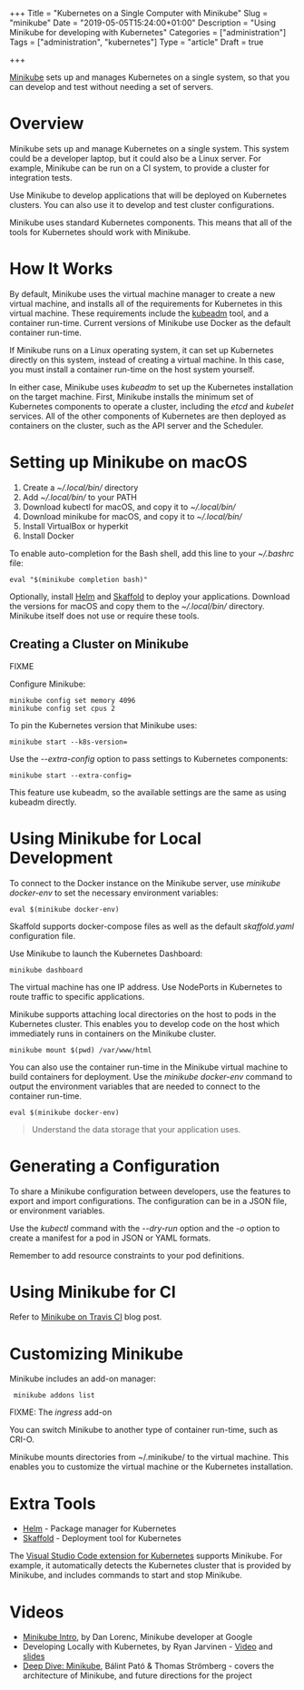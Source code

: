 +++
Title = "Kubernetes on a Single Computer with Minikube"
Slug = "minikube"
Date = "2019-05-05T15:24:00+01:00"
Description = "Using Minikube for developing with Kubernetes"
Categories = ["administration"]
Tags = ["administration", "kubernetes"]
Type = "article"
Draft = true

+++

[Minikube](https://kubernetes.io/docs/setup/minikube/) sets up and manages Kubernetes on a single system, so that you can develop and test without needing a set of servers.

<!--more-->

# Overview

Minikube sets up and manage Kubernetes on a single system. This system could be a developer laptop, but it could also be a Linux server. For example, Minikube can be run on a CI system, to provide a cluster for integration tests.

Use Minikube to develop applications that will be deployed on Kubernetes clusters. You can also use it to develop and test cluster configurations.

Minikube uses standard Kubernetes components. This means that all of the tools for Kubernetes should work with Minikube.

# How It Works

By default, Minikube uses the virtual machine manager to create a new virtual machine, and installs all of the requirements for Kubernetes in this virtual machine. These requirements include the [kubeadm](https://kubernetes.io/docs/setup/independent/create-cluster-kubeadm/) tool, and a container run-time. Current versions of Minikube use Docker as the default container run-time.

If Minikube runs on a Linux operating system, it can set up Kubernetes directly on this system, instead of creating a virtual machine. In this case, you must install a container run-time on the host system yourself.

In either case, Minikube uses _kubeadm_ to set up the Kubernetes installation on the target machine. First, Minikube installs the minimum set of Kubernetes components to operate a cluster, including the _etcd_ and _kubelet_ services. All of the other components of Kubernetes are then deployed as containers on the cluster, such as the API server and the Scheduler.

# Setting up Minikube on macOS

1. Create a _~/.local/bin/_ directory
2. Add _~/.local/bin/_ to your PATH
3. Download kubectl for macOS, and copy it to _~/.local/bin/_
4. Download minikube for macOS, and copy it to _~/.local/bin/_
5. Install VirtualBox or hyperkit
6. Install Docker

To enable auto-completion for the Bash shell, add this line to your _~/.bashrc_ file:

    eval "$(minikube completion bash)"

Optionally, install [Helm](https://helm.sh/) and [Skaffold](https://skaffold.dev/) to deploy your applications. Download the versions for macOS and copy them to the _~/.local/bin/_ directory. Minikube itself does not use or require these tools.

## Creating a Cluster on Minikube

FIXME

Configure Minikube:

    minikube config set memory 4096
    minikube config set cpus 2

To pin the Kubernetes version that Minikube uses:

    minikube start --k8s-version=

Use the _--extra-config_ option to pass settings to Kubernetes components:

    minikube start --extra-config=

This feature use kubeadm, so the available settings are the same as using kubeadm directly.

# Using Minikube for Local Development

To connect to the Docker instance on the Minikube server, use _minikube docker-env_ to set the necessary environment variables:

    eval $(minikube docker-env)

Skaffold supports docker-compose files as well as the default _skaffold.yaml_ configuration file.

Use Minikube to launch the Kubernetes Dashboard:

    minikube dashboard

The virtual machine has one IP address. Use NodePorts in Kubernetes to route traffic to specific applications.

Minikube supports attaching local directories on the host to pods in the Kubernetes cluster. This enables you to develop code on the host which immediately runs in containers on the Minikube cluster.

    minikube mount $(pwd) /var/www/html

You can also use the container run-time in the Minikube virtual machine to build containers for deployment. Use the _minikube docker-env_ command to output the environment variables that are needed to connect to the container run-time.

    eval $(minikube docker-env)

> Understand the data storage that your application uses.

# Generating a Configuration

To share a Minikube configuration between developers, use the features to export and import configurations. The configuration can be in a JSON file, or environment variables.

Use the _kubectl_ command with the _--dry-run_ option and the _-o_ option to create a manifest for a pod in JSON or YAML formats.

Remember to add resource constraints to your pod definitions.

# Using Minikube for CI

Refer to [Minikube on Travis CI](https://kinvolk.io/blog/2017/10/running-kubernetes-on-travis-ci-with-minikube/) blog post.

# Customizing Minikube

Minikube includes an add-on manager:

     minikube addons list

FIXME: The _ingress_ add-on

You can switch Minikube to another type of container run-time, such as CRI-O.

Minikube mounts directories from ~/.minikube/ to the virtual machine. This enables you to customize the virtual machine or the Kubernetes installation.

# Extra Tools

- [Helm](https://helm.sh/) - Package manager for Kubernetes
- [Skaffold](https://skaffold.dev/) - Deployment tool for Kubernetes

The [Visual Studio Code extension for Kubernetes](ms-kubernetes-tools.vscode-kubernetes-tools) supports Minikube. For example, it automatically detects the Kubernetes cluster that is provided by Minikube, and includes commands to start and stop Minikube.

# Videos

- [Minikube Intro](https://www.youtube.com/watch?v=4x0CZmF_U5o), by Dan Lorenc, Minikube developer at Google
- Developing Locally with Kubernetes, by Ryan Jarvinen - [Video](https://www.youtube.com/watch?v=_W6O_pfA00s) and [slides](http://gist-reveal.it/bit.ly/kubecon-dev)
- [Deep Dive: Minikube](https://www.youtube.com/watch?v=46-FXiSEfE4), Bálint Pató & Thomas Strömberg - covers the architecture of Minikube, and future directions for the project
